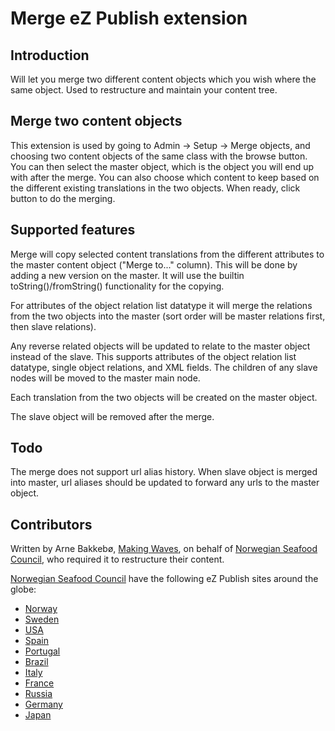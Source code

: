 Merge eZ Publish extension
==========================

Introduction
--------------------------

Will let you merge two different content objects which you wish where the same object. Used to
restructure and maintain your content tree.


Merge two content objects
--------------------------

This extension is used by going to Admin -> Setup -> Merge objects, and choosing two content objects
of the same class with the browse button. You can then select the master object, which is the object
you will end up with after the merge. You can also choose which content to keep based on the 
different existing translations in the two objects. When ready, click button to do the merging.


Supported features
--------------------------

Merge will copy selected content translations from the different attributes to the master
content object ("Merge to..." column). This will be done by adding a new version on the master.
It will use the builtin toString()/fromString() functionality for the copying.

For attributes of the object relation list datatype it will merge the relations from the two
objects into the master (sort order will be master relations first, then slave relations).

Any reverse related objects will be updated to relate to the master object instead of the slave.
This supports attributes of the object relation list datatype, single object relations, and
XML fields. The children of any slave nodes will be moved to the master main node.

Each translation from the two objects will be created on the master object.

The slave object will be removed after the merge.


Todo
--------------------------

The merge does not support url alias history. When slave object is merged into master, url aliases
should be updated to forward any urls to the master object.


Contributors
--------------------------

Written by Arne Bakkebø, [Making Waves](http://www.makingwaves.no/), on behalf of
[Norwegian Seafood Council](http://seafood.no/), who required it to restructure their content.

[Norwegian Seafood Council](http://seafood.no/) have the following eZ Publish sites around the globe:
* [Norway](http://godfisk.no/)
* [Sweden](http://norskfisk.se/)
* [USA](http://salmonfromnorway.com/)
* [Spain](http://www.mardenoruega.es/)
* [Portugal](http://www.mardanoruega.com/)
* [Brazil](http://bacalhaudanoruega.com.br/)
* [Italy](http://fiordisapori.it/)
* [France](http://poissons-de-norvege.fr/)
* [Russia](http://iznorvegii.ru/)
* [Germany](http://norwegenfisch.de/)
* [Japan](http://seafoodfromnorway.jp/)
